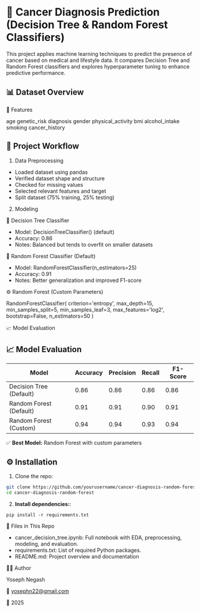 # 🧬 Cancer Diagnosis Prediction (Decision Tree & Random Forest Classifiers)
This project applies machine learning techniques to predict the presence of cancer based on medical and lifestyle data. 
It compares Decision Tree and Random Forest classifiers and explores hyperparameter tuning to enhance predictive performance.

## 📊 Dataset Overview

🔹 Features

age        genetic_risk     diagnosis
gender     physical_activity
bmi       alcohol_intake
smoking   cancer_history


## 🚀 Project Workflow

1. Data Preprocessing
- Loaded dataset using pandas
- Verified dataset shape and structure
- Checked for missing values
- Selected relevant features and target
- Split dataset (75% training, 25% testing)

2. Modeling
   
🌳 Decision Tree Classifier
- Model: DecisionTreeClassifier() (default)
- Accuracy: 0.86
- Notes: Balanced but tends to overfit on smaller datasets

🌲 Random Forest Classifier (Default)
- Model: RandomForestClassifier(n_estimators=25)
- Accuracy: 0.91
- Notes: Better generalization and improved F1-score

⚙️ Random Forest (Custom Parameters)

RandomForestClassifier(
    criterion='entropy',
    max_depth=15,
    min_samples_split=5,
    min_samples_leaf=3,
    max_features='log2',
    bootstrap=False,
    n_estimators=50
)

📈 Model Evaluation

## 📈 Model Evaluation

| Model                     | Accuracy | Precision | Recall | F1-Score |
|---------------------------|----------|-----------|--------|----------|
| Decision Tree (Default)   | 0.86     | 0.86      | 0.86   | 0.86     |
| Random Forest (Default)   | 0.91     | 0.91      | 0.90   | 0.91     |
| Random Forest (Custom)    | 0.94     | 0.94      | 0.93   | 0.94     |

✅ **Best Model:** Random Forest with custom parameters



## ⚙️ Installation

1. Clone the repo:

```bash
git clone https://github.com/yourusername/cancer-diagnosis-random-forest
cd cancer-diagnosis-random-forest
```
2. **Install dependencies:**:   
```commandline
pip install -r requirements.txt
```

📂 Files in This Repo

- cancer_decision_tree.ipynb: Full notebook with EDA, preprocessing, modeling, and evaluation.
- requirements.txt: List of required Python packages.
- README.md: Project overview and documentation

👨‍💻 Author

Yoseph Negash

📧 yosephn22@gmail.com

📅 2025
